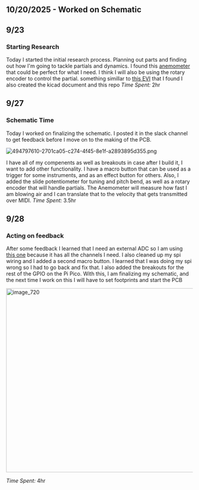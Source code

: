 <!--
  ===================    !!READ THIS NOTICE!!   ====================
  DO NOT edit this file manually. Your changes WILL BE OVERWRITTEN!
  This journal is auto generated and updated by Hack Club Blueprint.
  To edit this file, please edit your journal entries on Blueprint.
  ==================================================================
-->

## 10/20/2025 - Worked on Schematic  

## 9/23
### Starting Research
Today I started the initial research process. Planning out parts and finding out how I'm going to tackle partials and dynamics.
I found this [anemometer](https://moderndevice.com/products/wind-sensor) that could be perfect for what I need. I think I will also be using the rotary encoder to control the partial. something simillar to [this EVI](https://berglundinstruments.com/nuevi-trumpet-horn-tuba-fingering-instrument/) that I found
I also created the kicad document and this repo
*Time Spent:* 2hr

## 9/27
### Schematic Time
Today I worked on finalizing the schematic. I posted it in the slack channel to get feedback before I move on to the making of the PCB.

![494797610-2701ca05-c274-4f45-8e1f-a2893895d355.png](https://blueprint.hackclub.com/user-attachments/blobs/proxy/eyJfcmFpbHMiOnsiZGF0YSI6Mzg0MSwicHVyIjoiYmxvYl9pZCJ9fQ==--283e6b791661c822db1ac703df8ebff45d2ecacc/494797610-2701ca05-c274-4f45-8e1f-a2893895d355.png)

I have all of my compenents as well as breakouts in case after I build it, I want to add other functionality.
I have a macro button that can be used as a trigger for some instruments, and as an effect button for others.
Also, I added the slide potentiometer for tuning and pitch bend, as well as a rotary encoder that will handle partials.
The Anemometer will measure how fast I am blowing air and I can translate that to the velocity that gets transmitted over MIDI.
*Time Spent:* 3.5hr

## 9/28
### Acting on feedback

After some feedback I learned that I need an external ADC so I am using [this one](https://www.adafruit.com/product/856?srsltid=AfmBOoqUDW9lRRgYDhqV9-GxvOzXFku9BKXl2naoguj5eppcnvzZRftK) because it has all the channels I need. I also cleaned up my spi wiring and I added a second macro button.
I learned that I was doing my spi wrong so I had to go back and fix that. I also added the breakouts for the rest of the GPIO on the Pi Pico. With this, I am finalizing my schematic, and the next time I work on this I will have to set footprints and start the PCB

<img width="719" height="497" alt="image_720" src="https://github.com/user-attachments/assets/f0096611-a472-4240-b529-b03618de0f42" />

*Time Spent:* 4hr
  

